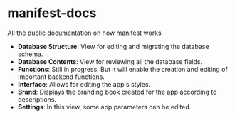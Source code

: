 # manifest-docs
All the public documentation on how manifest works
- **Database Structure**: View for editing and migrating the database schema.
- **Database Contents**: View for reviewing all the database fields.
- **Functions**: Still in progress. But it will enable the creation and editing of important backend functions.
- **Interface**: Allows for editing the app's styles.
- **Brand**: Displays the branding book created for the app according to descriptions.
- **Settings**: In this view, some app parameters can be edited.
